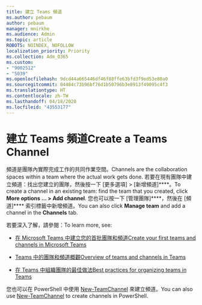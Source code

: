 ```yaml
---
title: 建立 Teams 頻道
ms.author: pebaum
author: pebaum
manager: mnirkhe
ms.audience: Admin
ms.topic: article
ROBOTS: NOINDEX, NOFOLLOW
localization_priority: Priority
ms.collection: Adm_O365
ms.custom:
- "9002512"
- "5039"
ms.openlocfilehash: 9dcd44a665446df46f88ffe63bfd3f9ed53e80a0
ms.sourcegitcommit: 04484c73b96bf76d1b50796b3e8913f49095c4f3
ms.translationtype: HT
ms.contentlocale: zh-TW
ms.lasthandoff: 04/18/2020
ms.locfileid: "43553177"
---
```

# <a name="create-a-teams-channel"></a><span data-ttu-id="e9b94-102">建立 Teams 頻道</span><span class="sxs-lookup"><span data-stu-id="e9b94-102">Create a Teams Channel</span></span>

<span data-ttu-id="e9b94-103">頻道是團隊內實際完成工作的共同作業空間。</span><span class="sxs-lookup"><span data-stu-id="e9b94-103">Channels are the collaboration spaces within a team where the actual work gets done.</span></span> <span data-ttu-id="e9b94-104">若要在現有團隊中建立頻道：找出您建立的團隊，然後按一下 [更多選項] > [新增頻道]\*\*\*\*。</span><span class="sxs-lookup"><span data-stu-id="e9b94-104">To create a channel in an existing team: find the team that you created, click **More options ... > Add channel**.</span></span> <span data-ttu-id="e9b94-105">您也可以按一下 [管理團隊]\*\*\*\*，然後在 [頻道]\*\*\*\* 索引標籤中新增頻道。</span><span class="sxs-lookup"><span data-stu-id="e9b94-105">You can also click **Manage team** and add a channel in the **Channels** tab.</span></span>

<span data-ttu-id="e9b94-106">若要深入了解，請參閱：</span><span class="sxs-lookup"><span data-stu-id="e9b94-106">To learn more, see:</span></span>

- [<span data-ttu-id="e9b94-107">在 Microsoft Teams 中建立您的首批團隊和頻道</span><span class="sxs-lookup"><span data-stu-id="e9b94-107">Create your first teams and channels in Microsoft Teams</span></span>](https://docs.microsoft.com/MicrosoftTeams/get-started-with-teams-create-your-first-teams-and-channels)

- [<span data-ttu-id="e9b94-108">Teams 中的團隊和頻道概觀</span><span class="sxs-lookup"><span data-stu-id="e9b94-108">Overview of teams and channels in Teams</span></span>](https://docs.microsoft.com/microsoftteams/teams-channels-overview)

- [<span data-ttu-id="e9b94-109">在 Teams 中組織團隊的最佳做法</span><span class="sxs-lookup"><span data-stu-id="e9b94-109">Best practices for organizing teams in Teams</span></span>](https://docs.microsoft.com/MicrosoftTeams/best-practices-organizing)

<span data-ttu-id="e9b94-110">您也可以在 PowerShell 中使用 [New-TeamChannel](https://docs.microsoft.com/powershell/module/teams/new-teamchannel?view=teams-ps) 來建立頻道。</span><span class="sxs-lookup"><span data-stu-id="e9b94-110">You can also use [New-TeamChannel](https://docs.microsoft.com/powershell/module/teams/new-teamchannel?view=teams-ps) to create channels in PowerShell.</span></span> 
